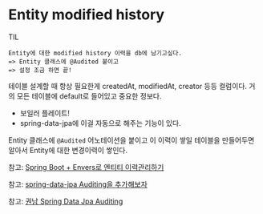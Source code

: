# Entity modified history

TIL

```
Entity에 대한 modified history 이력을 db에 남기고싶다.
=> Entity 클래스에 @Audited 붙이고
=> 설정 조금 하면 끝!
```

테이블 설계할 때 항상 필요한게 createdAt, modifiedAt, creator 등등 컬럼이다.
거의 모든 테이블에 default로 들어있고 중요한 정보다.

- 보일러 플레이트!
- spring-data-jpa에 이걸 자동으로 해주는 기능이 있다.

Entity 클래스에 `@Audited` 어노테이션을 붙이고 이 이력이 쌓일 테이블을 만들어두면 알아서 Entity에 대한 변경이력이 쌓인다.

참고: [Spring Boot + Envers로 엔티티 이력관리하기](http://haviyj.tistory.com/40)

참고: [spring-data-jpa Auditing을 추가해보자](http://blusky10.tistory.com/316)

참고: [권남 Spring Data Jpa Auditing](http://kwonnam.pe.kr/wiki/java/jpa/springdatajpa/audit)